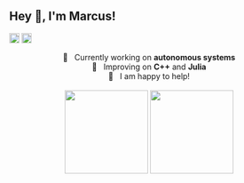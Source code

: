 ## Hey 👋, I'm Marcus!

<a href='https://stackoverflow.com/users/11304860/mk2112'><img alt="stackoverflow" src="https://user-images.githubusercontent.com/29037335/132999076-ab4a3563-2a72-40b2-b024-8a1f2f184252.png" height='18px'/></a>
<a href='https://www.kaggle.com/mk2112/'><img alt="kaggle" src="https://user-images.githubusercontent.com/29037335/132999072-f5094270-4304-4c64-9bed-038649573522.png" height='18px'/></a>

<p align="center">
  🔭 &nbsp; Currently working on <b>autonomous systems</b> <br>🌱 &nbsp; Improving on <b>C++</b> and <b>Julia</b><br>💬 &nbsp; I am happy to help!<br><br>
  <img height="150em" src="https://github-readme-stats.vercel.app/api?username=MK2112&hide_border=true&count_private=true&show_icons=true&theme=dark" align = "center"/>
  <img height="150em" src="https://github-readme-stats.vercel.app/api/top-langs?username=MK2112&show_icons=true&locale=en&layout=compact&hide_border=true&theme=dark" align = "center"/>
</p>
